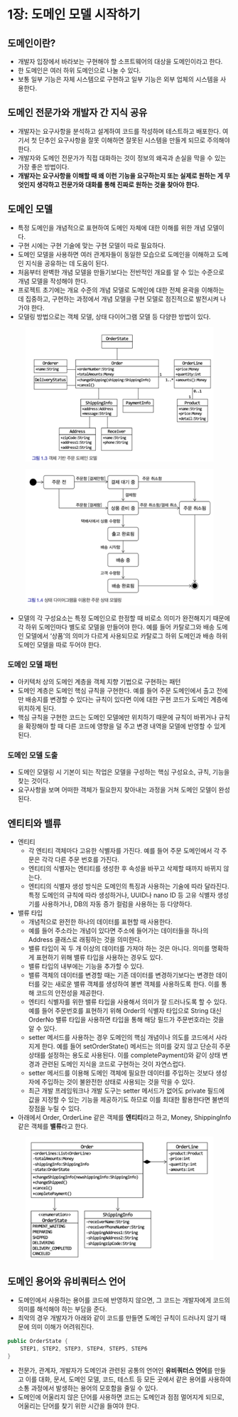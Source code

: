 # 1장: 도메인 모델 시작하기

## 도메인이란?

* 개발자 입장에서 바라보는 구현해야 할 소프트웨어의 대상을 도메인이라고 한다.
* 한 도메인은 여러 하위 도메인으로 나눌 수 있다.
* 보통 일부 기능은 자체 시스템으로 구현하고 일부 기능은 외부 업체의 시스템을 사용한다.

## 도메인 전문가와 개발자 간 지식 공유

* 개발자는 요구사항을 분석하고 설계하여 코드를 작성하며 테스트하고 배포한다. 여기서 첫 단추인 요구사항을 잘못 이해하면 잘못된 시스템을 만들게 되므로 주의해야 한다.
* 개발자와 도메인 전문가가 직접 대화하는 것이 정보의 왜곡과 손실을 막을 수 있는 가장 좋은 방법이다.
* **개발자는 요구사항을 이해할 때 왜 이런 기능을 요구하는지 또는 실제로 원하는 게 무엇인지 생각하고 전문가와 대화를 통해 진짜로 원하는 것을 찾아야 한다.**

## 도메인 모델

* 특정 도메인을 개념적으로 표현하여 도메인 자체에 대한 이해를 위한 개념 모델이다.
* 구현 시에는 구현 기술에 맞는 구현 모델이 따로 필요하다.
* 도메인 모델을 사용하면 여러 관계자들이 동일한 모습으로 도메인을 이해하고 도메인 지식을 공유하는 데 도움이 된다.
* 처음부터 완벽한 개념 모델을 만들기보다는 전반적인 개요를 알 수 있는 수준으로 개념 모델을 작성해야 한다.
* 프로젝트 초기에는 개요 수준의 개념 모델로 도메인에 대한 전체 윤곽을 이해하는 데 집중하고, 구현하는 과정에서 개념 모델을 구현 모델로 점진적으로 발전시켜 나가야 한다.
* 모델링 방법으로는 객체 모델, 상태 다이어그램 모델 등 다양한 방법이 있다.

<figure><img src="../../.gitbook/assets/image (80).png" alt=""><figcaption></figcaption></figure>

<figure><img src="../../.gitbook/assets/image (78).png" alt=""><figcaption></figcaption></figure>

* 모델의 각 구성요소는 특정 도메인으로 한정할 때 비로소 의미가 완전해지기 때문에 각 하위 도메인마다 별도로 모델을 만들어야 한다. 예를 들어 카탈로그와 배송 도메인 모델에서 ‘상품’의 의미가 다르게 사용되므로 카탈로그 하위 도메인과 배송 하위 도메인 모델을 따로 두어야 한다.

### 도메인 모델 패턴

* 아키텍처 상의 도메인 계층을 객체 지향 기법으로 구현하는 패턴
* 도메인 계층은 도메인 핵심 규칙을 구현한다. 예를 들어 주문 도메인에서 출고 전에만 배송지를 변경할 수 있다는 규칙이 있다면 이에 대한 구현 코드가 도메인 계층에 위치하게 된다.
* 핵심 규칙을 구현한 코드는 도메인 모델에만 위치하기 때문에 규칙이 바뀌거나 규칙을 확장해야 할 때 다른 코드에 영향을 덜 주고 변경 내역을 모델에 반영할 수 있게 된다.

### 도메인 모델 도출

* 도메인 모델링 시 기본이 되는 작업은 모델을 구성하는 핵심 구성요소, 규칙, 기능을 찾는 것이다.
* 요구사항을 보며 어떠한 객체가 필요한지 찾아내는 과정을 거쳐 도메인 모델이 완성된다.

## 엔티티와 밸류

* 엔티티
  * 각 엔티티 객체마다 고유한 식별자를 가진다. 예를 들어 주문 도메인에서 각 주문은 각각 다른 주문 번호를 가진다.
  * 엔티티의 식별자는 엔티티를 생성한 후 속성을 바꾸고 삭제할 때까지 바뀌지 않는다.
  * 엔티티의 식별자 생성 방식은 도메인의 특징과 사용하는 기술에 따라 달라진다. 특정 도메인의 규칙에 따라 생성하거나, UUID나 nano ID 등 고유 식별자 생성기를 사용하거나, DB의 자동 증가 컬럼을 사용하는 등 다양하다.
* 밸류 타입
  * 개념적으로 완전한 하나의 데이터를 표현할 때 사용한다.
  * 예를 들어 주소라는 개념이 있다면 주소에 들어가는 데이터들을 하나의 Address 클래스로 래핑하는 것을 의미한다.
  * 밸류 타입이 꼭 두 개 이상의 데이터를 가져야 하는 것은 아니다. 의미를 명확하게 표현하기 위해 밸류 타입을 사용하는 경우도 있다.
  * 밸류 타입의 내부에는 기능을 추가할 수 있다.
  * 밸류 객체의 데이터를 변경할 때는 기존 데이터를 변경하기보다는 변경한 데이터를 갖는 새로운 밸류 객체를 생성하여 불변 객체를 사용하도록 한다. 이를 통해 코드의 안전성을 제공한다.
  * 엔티티 식별자를 위한 밸류 타입을 사용해서 의미가 잘 드러나도록 할 수 있다. 예를 들어 주문번호를 표현하기 위해 Order의 식별자 타입으로 String 대신 OrderNo 밸류 타입을 사용하면 타입을 통해 해당 필드가 주문번호라는 것을 알 수 있다.
  * setter 메서드를 사용하는 경우 도메인의 핵심 개념이나 의도를 코드에서 사라지게 한다. 예를 들어 setOrderState() 메서드는 의미를 갖지 않고 단순히 주문 상태를 설정하는 용도로 사용된다. 이를 completePayment()와 같이 상태 변경과 관련된 도메인 지식을 코드로 구현하는 것이 자연스럽다.
  * setter 메서드를 이용해 도메인 객체에 필요한 데이터를 주입하는 것보다 생성자에 주입하는 것이 불완전한 상태로 사용되는 것을 막을 수 있다.
  * 최근 개발 프레임워크나 개발 도구는 setter 메서드가 없어도 private 필드에 값을 지정할 수 있는 기능을 제공하기도 하므로 이를 최대한 활용한다면 불변의 장점을 누릴 수 있다.
* 아래에서 Order, OrderLine 같은 객체를 **엔티티**라고 하고, Money, ShippingInfo 같은 객체를 **밸류**라고 한다.

<figure><img src="../../.gitbook/assets/image (81).png" alt="" width="563"><figcaption></figcaption></figure>

## 도메인 용어와 유비쿼터스 언어

* 도메인에서 사용하는 용어를 코드에 반영하지 않으면, 그 코드는 개발자에게 코드의 의미를 해석해야 하는 부담을 준다.
* 최악의 경우 개발자가 아래와 같이 코드를 만들면 도메인 규칙이 드러나지 않기 때문에 의미 이해가 어려워진다.

```java
public OrderState {
	STEP1, STEP2, STEP3, STEP4, STEP5, STEP6
}
```

* 전문가, 관계자, 개발자가 도메인과 관련된 공통의 언어인 **유비쿼터스 언어**를 만들고 이를 대화, 문서, 도메인 모델, 코드, 테스트 등 모든 곳에서 같은 용어를 사용하여 소통 과정에서 발생하는 용어의 모호함을 줄일 수 있다.
* 도메인에 어울리지 않은 단어를 사용하면 코드는 도메인과 점점 멀어지게 되므로, 어울리는 단어를 찾기 위한 시간을 들여야 한다.
